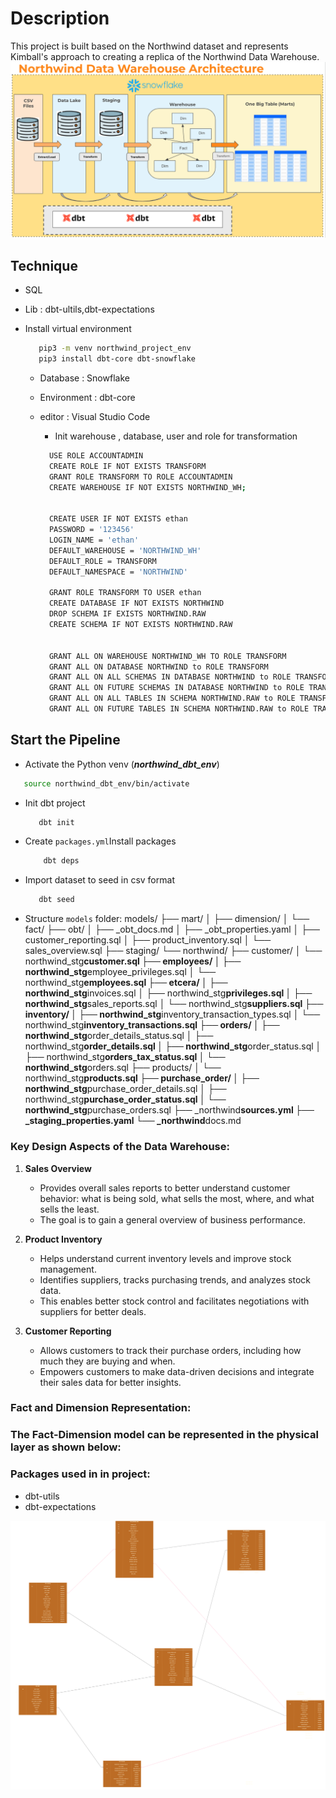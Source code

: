 # Description

This project is built based on the Northwind dataset and represents Kimball's approach to creating a replica of the Northwind Data Warehouse.
![Input Schema](assets/architecture_v1.png)

## Technique

- SQL
- Lib : dbt-ultils,dbt-expectations
- Install virtual environment

  ```bash
     pip3 -m venv northwind_project_env
     pip3 install dbt-core dbt-snowflake
  ```

  - Database : Snowflake
  - Environment : dbt-core
  - editor : Visual Studio Code

    - Init warehouse , database, user and role for transformation

    ```bash
      USE ROLE ACCOUNTADMIN
      CREATE ROLE IF NOT EXISTS TRANSFORM
      GRANT ROLE TRANSFORM TO ROLE ACCOUNTADMIN
      CREATE WAREHOUSE IF NOT EXISTS NORTHWIND_WH;


      CREATE USER IF NOT EXISTS ethan
      PASSWORD = '123456'
      LOGIN_NAME = 'ethan'
      DEFAULT_WAREHOUSE = 'NORTHWIND_WH'
      DEFAULT_ROLE = TRANSFORM
      DEFAULT_NAMESPACE = 'NORTHWIND'

      GRANT ROLE TRANSFORM TO USER ethan
      CREATE DATABASE IF NOT EXISTS NORTHWIND
      DROP SCHEMA IF EXISTS NORTHWIND.RAW
      CREATE SCHEMA IF NOT EXISTS NORTHWIND.RAW


      GRANT ALL ON WAREHOUSE NORTHWIND_WH TO ROLE TRANSFORM
      GRANT ALL ON DATABASE NORTHWIND to ROLE TRANSFORM
      GRANT ALL ON ALL SCHEMAS IN DATABASE NORTHWIND to ROLE TRANSFORM
      GRANT ALL ON FUTURE SCHEMAS IN DATABASE NORTHWIND to ROLE TRANSFORM
      GRANT ALL ON ALL TABLES IN SCHEMA NORTHWIND.RAW to ROLE TRANSFORM
      GRANT ALL ON FUTURE TABLES IN SCHEMA NORTHWIND.RAW to ROLE TRANSFORM

    ```

## Start the Pipeline

- Activate the Python venv (**_northwind_dbt_env_**)

```bash
   source northwind_dbt_env/bin/activate
```

- Init dbt project
  ```bash
     dbt init
  ```
- Create `packages.yml`Install packages
  ```bash
      dbt deps
  ```
- Import dataset to seed in csv format
  ```bash
     dbt seed
  ```
- Structure `models` folder:
  models/ ├── mart/ │ ├── dimension/ │ └── fact/ ├── obt/ │ ├── \_obt_docs.md │ ├── \_obt_properties.yaml │ ├── customer_reporting.sql │ ├── product_inventory.sql │ └── sales_overview.sql ├── staging/ └── northwind/ ├── customer/ │ └── northwind_stg**customer.sql ├── employees/ │ ├── northwind_stg**employee_privileges.sql │ └── northwind_stg**employees.sql ├── etcera/ │ ├── northwind_stg**invoices.sql │ ├── northwind_stg**privileges.sql │ ├── northwind_stg**sales_reports.sql │ └── northwind_stg**suppliers.sql ├── inventory/ │ ├── northwind_stg**inventory_transaction_types.sql │ └── northwind_stg**inventory_transactions.sql ├── orders/ │ ├── northwind_stg**order_details_status.sql │ ├── northwind_stg**order_details.sql │ ├── northwind_stg**order_status.sql │ ├── northwind_stg**orders_tax_status.sql │ └── northwind_stg**orders.sql ├── products/ │ └── northwind_stg**products.sql ├── purchase_order/ │ ├── northwind_stg**purchase_order_details.sql │ ├── northwind_stg**purchase_order_status.sql │ └── northwind_stg**purchase_orders.sql ├── \_northwind**sources.yml ├── \_staging_properties.yaml └── \_northwind**docs.md

### Key Design Aspects of the Data Warehouse:

1. **Sales Overview**

   - Provides overall sales reports to better understand customer behavior: what is being sold, what sells the most, where, and what sells the least.
   - The goal is to gain a general overview of business performance.

2. **Product Inventory**

   - Helps understand current inventory levels and improve stock management.
   - Identifies suppliers, tracks purchasing trends, and analyzes stock data.
   - This enables better stock control and facilitates negotiations with suppliers for better deals.

3. **Customer Reporting**
   - Allows customers to track their purchase orders, including how much they are buying and when.
   - Empowers customers to make data-driven decisions and integrate their sales data for better insights.

### Fact and Dimension Representation:

### The Fact-Dimension model can be represented in the physical layer as shown below:

### Packages used in in project:

- dbt-utils
- dbt-expectations

![Fact-Dimension Model](assets/northwind_physical.png)
